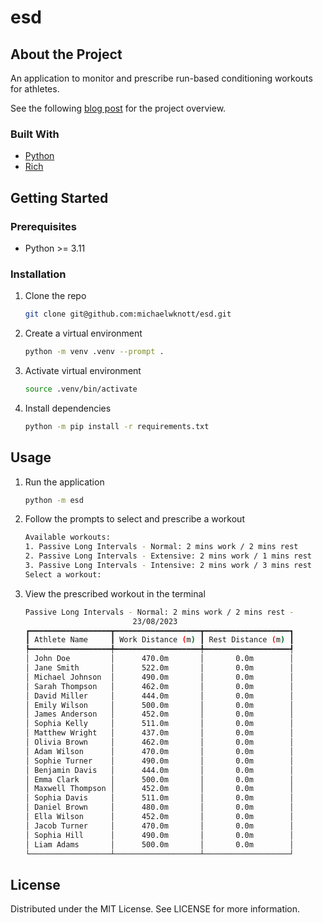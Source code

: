 # esd

## About the Project

An application to monitor and prescribe run-based conditioning workouts for athletes.

See the following [blog post](https://michaelwknott.github.io/monitoring-and-prescribing-individualised-conditioning-sessions-part-1.html) for the project overview.

### Built With

+ [Python](https://www.python.org/)
+ [Rich](https://rich.readthedocs.io/en/stable/introduction.html)

## Getting Started

### Prerequisites

- Python >= 3.11

### Installation

1. Clone the repo
   ```bash
   git clone git@github.com:michaelwknott/esd.git
   ```
2. Create a virtual environment
   ```bash
   python -m venv .venv --prompt .
   ```
3. Activate virtual environment
    ```bash
    source .venv/bin/activate
    ```
4. Install dependencies
    ```bash
    python -m pip install -r requirements.txt
    ```

## Usage

1. Run the application
    ```bash
    python -m esd
    ```
2. Follow the prompts to select and prescribe a workout
    ```bash
    Available workouts:
    1. Passive Long Intervals - Normal: 2 mins work / 2 mins rest
    2. Passive Long Intervals - Extensive: 2 mins work / 1 mins rest
    3. Passive Long Intervals - Intensive: 2 mins work / 3 mins rest
    Select a workout:
    ```
3. View the prescribed workout in the terminal
    ```bash
    Passive Long Intervals - Normal: 2 mins work / 2 mins rest -
                            23/08/2023
    ┏━━━━━━━━━━━━━━━━━━┳━━━━━━━━━━━━━━━━━━━┳━━━━━━━━━━━━━━━━━━━┓
    ┃ Athlete Name     ┃ Work Distance (m) ┃ Rest Distance (m) ┃
    ┡━━━━━━━━━━━━━━━━━━╇━━━━━━━━━━━━━━━━━━━╇━━━━━━━━━━━━━━━━━━━┩
    │ John Doe         │      470.0m       │       0.0m        │
    │ Jane Smith       │      522.0m       │       0.0m        │
    │ Michael Johnson  │      490.0m       │       0.0m        │
    │ Sarah Thompson   │      462.0m       │       0.0m        │
    │ David Miller     │      444.0m       │       0.0m        │
    │ Emily Wilson     │      500.0m       │       0.0m        │
    │ James Anderson   │      452.0m       │       0.0m        │
    │ Sophia Kelly     │      511.0m       │       0.0m        │
    │ Matthew Wright   │      437.0m       │       0.0m        │
    │ Olivia Brown     │      462.0m       │       0.0m        │
    │ Adam Wilson      │      470.0m       │       0.0m        │
    │ Sophie Turner    │      490.0m       │       0.0m        │
    │ Benjamin Davis   │      444.0m       │       0.0m        │
    │ Emma Clark       │      500.0m       │       0.0m        │
    │ Maxwell Thompson │      452.0m       │       0.0m        │
    │ Sophia Davis     │      511.0m       │       0.0m        │
    │ Daniel Brown     │      480.0m       │       0.0m        │
    │ Ella Wilson      │      452.0m       │       0.0m        │
    │ Jacob Turner     │      470.0m       │       0.0m        │
    │ Sophia Hill      │      490.0m       │       0.0m        │
    │ Liam Adams       │      500.0m       │       0.0m        │
    └──────────────────┴───────────────────┴───────────────────┘
    ```

## License

Distributed under the MIT License. See LICENSE for more information.
